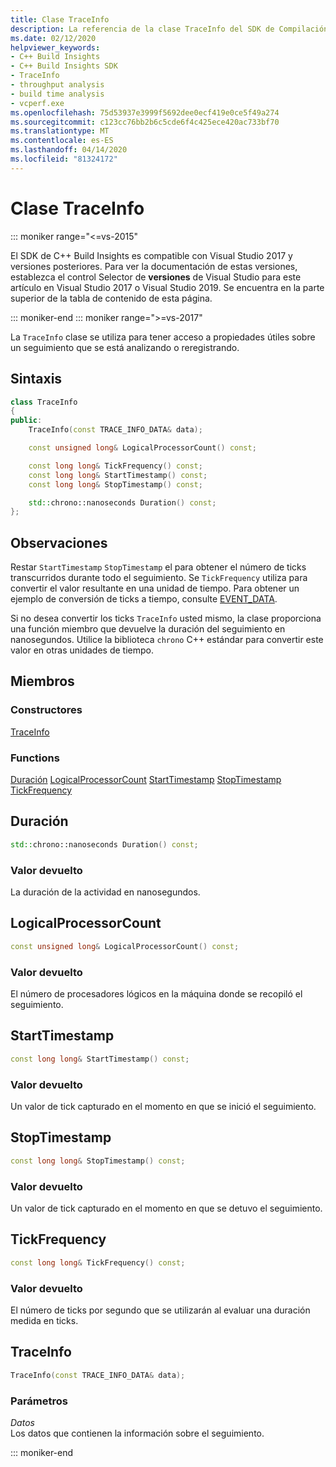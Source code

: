 ```yaml
---
title: Clase TraceInfo
description: La referencia de la clase TraceInfo del SDK de Compilación de C++.
ms.date: 02/12/2020
helpviewer_keywords:
- C++ Build Insights
- C++ Build Insights SDK
- TraceInfo
- throughput analysis
- build time analysis
- vcperf.exe
ms.openlocfilehash: 75d53937e3999f5692dee0ecf419e0ce5f49a274
ms.sourcegitcommit: c123cc76bb2b6c5cde6f4c425ece420ac733bf70
ms.translationtype: MT
ms.contentlocale: es-ES
ms.lasthandoff: 04/14/2020
ms.locfileid: "81324172"
---
```

# <a name="traceinfo-class"></a>Clase TraceInfo

::: moniker range="<=vs-2015"

El SDK de C++ Build Insights es compatible con Visual Studio 2017 y versiones posteriores. Para ver la documentación de estas versiones, establezca el control Selector de **versiones** de Visual Studio para este artículo en Visual Studio 2017 o Visual Studio 2019. Se encuentra en la parte superior de la tabla de contenido de esta página.

::: moniker-end
::: moniker range=">=vs-2017"

La `TraceInfo` clase se utiliza para tener acceso a propiedades útiles sobre un seguimiento que se está analizando o reregistrando.

## <a name="syntax"></a>Sintaxis

```cpp
class TraceInfo
{
public:
    TraceInfo(const TRACE_INFO_DATA& data);

    const unsigned long& LogicalProcessorCount() const;

    const long long& TickFrequency() const;
    const long long& StartTimestamp() const;
    const long long& StopTimestamp() const;

    std::chrono::nanoseconds Duration() const;
};
```

## <a name="remarks"></a>Observaciones

Restar `StartTimestamp` `StopTimestamp` el para obtener el número de ticks transcurridos durante todo el seguimiento. Se `TickFrequency` utiliza para convertir el valor resultante en una unidad de tiempo. Para obtener un ejemplo de conversión de ticks a tiempo, consulte [EVENT_DATA](../c-event-data-types/event-data-struct.md).

Si no desea convertir los ticks `TraceInfo` usted mismo, la clase proporciona una función miembro que devuelve la duración del seguimiento en nanosegundos. Utilice la biblioteca `chrono` C++ estándar para convertir este valor en otras unidades de tiempo.

## <a name="members"></a>Miembros

### <a name="constructors"></a>Constructores

[TraceInfo](#trace-info)

### <a name="functions"></a>Functions

[Duración](#duration)
[LogicalProcessorCount](#logical-processor-count)
[StartTimestamp](#start-timestamp)
[StopTimestamp](#stop-timestamp)
[TickFrequency](#tick-frequency)

## <a name="duration"></a><a name="duration"></a>Duración

```cpp
std::chrono::nanoseconds Duration() const;
```

### <a name="return-value"></a>Valor devuelto

La duración de la actividad en nanosegundos.

## <a name="logicalprocessorcount"></a><a name="logical-processor-count"></a>LogicalProcessorCount

```cpp
const unsigned long& LogicalProcessorCount() const;
```

### <a name="return-value"></a>Valor devuelto

El número de procesadores lógicos en la máquina donde se recopiló el seguimiento.

## <a name="starttimestamp"></a><a name="start-timestamp"></a>StartTimestamp

```cpp
const long long& StartTimestamp() const;
```

### <a name="return-value"></a>Valor devuelto

Un valor de tick capturado en el momento en que se inició el seguimiento.

## <a name="stoptimestamp"></a><a name="stop-timestamp"></a>StopTimestamp

```cpp
const long long& StopTimestamp() const;
```

### <a name="return-value"></a>Valor devuelto

Un valor de tick capturado en el momento en que se detuvo el seguimiento.

## <a name="tickfrequency"></a><a name="tick-frequency"></a>TickFrequency

```cpp
const long long& TickFrequency() const;
```

### <a name="return-value"></a>Valor devuelto

El número de ticks por segundo que se utilizarán al evaluar una duración medida en ticks.

## <a name="traceinfo"></a><a name="trace-info"></a>TraceInfo

```cpp
TraceInfo(const TRACE_INFO_DATA& data);
```

### <a name="parameters"></a>Parámetros

*Datos*\
Los datos que contienen la información sobre el seguimiento.

::: moniker-end
